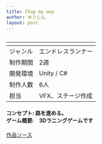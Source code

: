 ```yaml
---
title: Chop my way
author: ゆうじん
layout: post
---
```


<span class="image featured"><img src="https://yevgeniidimoglo.github.io/Portfolio/assets/images/img/Games/game2.png" alt="" /></span>

<div class="table-wrapper">
  <table>
    <thead>
      <tr>
        <th> </th>
        <th> </th>
      </tr>
    </thead>
    <tbody>
      <tr>
        <td>ジャンル</td>
        <td>エンドレスランナー</td>
      </tr>
      <tr>
        <td>制作期間</td>
        <td>2週</td>
      </tr>
      <tr>
        <td>開発環境</td>
        <td>Unity / C#</td>
      </tr>
      <tr>
        <td>制作人数</td>
        <td>6人</td>
      </tr>
      <tr>
        <td>担当</td>
        <td>VFX、ステージ作成</td>
      </tr>
    </tbody>
  </table>
</div>

 <p>
    <h4>
    コンセプト: 路を進める。<br>
    ゲーム概要:　3Dラニングゲームです
    </h4>
  </p>

<footer>
    <a href="https://yujindimoglo.itch.io/chop-my-way" class="button scrolly">作品ソース</a>
</footer>